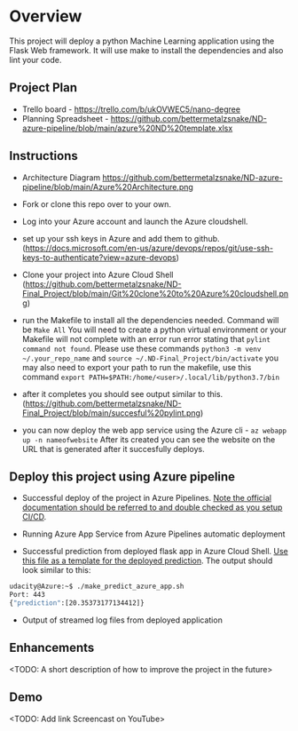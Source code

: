 # Overview

This project will deploy a python Machine Learning application using the Flask Web framework. It will use make to install the dependencies and also lint your code.

## Project Plan

* Trello board - https://trello.com/b/ukOVWEC5/nano-degree
* Planning Spreadsheet - https://github.com/bettermetalzsnake/ND-azure-pipeline/blob/main/azure%20ND%20template.xlsx

## Instructions

 * Architecture Diagram  https://github.com/bettermetalzsnake/ND-azure-pipeline/blob/main/Azure%20Architecture.png


* Fork or clone this repo over to your own.
* Log into your Azure account and launch the Azure cloudshell.
* set up your ssh keys in Azure and add them to github. (https://docs.microsoft.com/en-us/azure/devops/repos/git/use-ssh-keys-to-authenticate?view=azure-devops)
* Clone your project into Azure Cloud Shell (https://github.com/bettermetalzsnake/ND-Final_Project/blob/main/Git%20clone%20to%20Azure%20cloudshell.png)
* run the Makefile to install all the dependencies needed. Command will be `Make All` You will need to create a python virtual environment or your Makefile will not complete with an error run error stating that `pylint command not found`. Please use these commands `python3 -m venv ~/.your_repo_name` and `source ~/.ND-Final_Project/bin/activate` you may also need to export your path to run the makefile, use this command `export PATH=$PATH:/home/<user>/.local/lib/python3.7/bin`
* after it completes you should see output similar to this. (https://github.com/bettermetalzsnake/ND-Final_Project/blob/main/succesful%20pylint.png) 
* you can now deploy the web app service using the Azure cli - `az webapp up -n nameofwebsite` After its created you can see the website on the URL that is generated after it succesfully deploys.

## Deploy this project using Azure pipeline

* Successful deploy of the project in Azure Pipelines.  [Note the official documentation should be referred to and double checked as you setup CI/CD](https://docs.microsoft.com/en-us/azure/devops/pipelines/ecosystems/python-webapp?view=azure-devops).

* Running Azure App Service from Azure Pipelines automatic deployment

* Successful prediction from deployed flask app in Azure Cloud Shell.  [Use this file as a template for the deployed prediction](https://github.com/udacity/nd082-Azure-Cloud-DevOps-Starter-Code/blob/master/C2-AgileDevelopmentwithAzure/project/starter_files/flask-sklearn/make_predict_azure_app.sh).
The output should look similar to this:

```bash
udacity@Azure:~$ ./make_predict_azure_app.sh
Port: 443
{"prediction":[20.35373177134412]}
```

* Output of streamed log files from deployed application

> 

## Enhancements

<TODO: A short description of how to improve the project in the future>

## Demo 

<TODO: Add link Screencast on YouTube>
